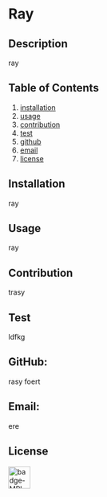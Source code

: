 
# Ray

## Description
ray

## Table of Contents
  1. [installation](#installation)
  2. [usage](#usage)
  3. [contribution](#contribution)
  4. [test](#test)
  5. [github](#github)
  6. [email](#email)
  7. [license](#license)


## Installation
ray

## Usage
ray

## Contribution
trasy

## Test 
ldfkg

## GitHub: 
rasy foert

## Email: 
ere


## License

<img src="https://img.shields.io/badge/license-MPL-green" alt="badge-MPL" height="44" />
  
    